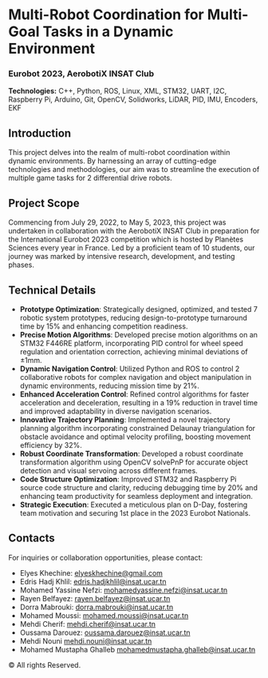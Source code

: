 # Multi-Robot Coordination for Multi-Goal Tasks in a Dynamic Environment

### Eurobot 2023, AerobotiX INSAT Club

**Technologies:** C++, Python, ROS, Linux, XML, STM32, UART, I2C, Raspberry Pi, Arduino, Git, OpenCV, Solidworks, LiDAR, PID, IMU, Encoders, EKF

## Introduction

This project delves into the realm of multi-robot coordination within dynamic environments. By harnessing an array of cutting-edge technologies and methodologies, our aim was to streamline the execution of multiple game tasks for 2 differential drive robots.

## Project Scope

Commencing from July 29, 2022, to May 5, 2023, this project was undertaken in collaboration with the AerobotiX INSAT Club in preparation for the International Eurobot 2023 competition which is hosted by Planètes Sciences every year in France. Led by a proficient team of 10 students, our journey was marked by intensive research, development, and testing phases.

## Technical Details

- **Prototype Optimization**: Strategically designed, optimized, and tested 7 robotic system prototypes, reducing design-to-prototype turnaround time by 15% and enhancing competition readiness.
- **Precise Motion Algorithms**: Developed precise motion algorithms on an STM32 F446RE platform, incorporating PID control for wheel speed regulation and orientation correction, achieving minimal deviations of ±1mm.
- **Dynamic Navigation Control**: Utilized Python and ROS to control 2 collaborative robots for complex navigation and object manipulation in dynamic environments, reducing mission time by 21%.
- **Enhanced Acceleration Control**: Refined control algorithms for faster acceleration and deceleration, resulting in a 19% reduction in travel time and improved adaptability in diverse navigation scenarios.
- **Innovative Trajectory Planning**: Implemented a novel trajectory planning algorithm incorporating constrained Delaunay triangulation for obstacle avoidance and optimal velocity profiling, boosting movement efficiency by 32%.
- **Robust Coordinate Transformation**: Developed a robust coordinate transformation algorithm using OpenCV solvePnP for accurate object detection and visual servoing across different frames.
- **Code Structure Optimization**: Improved STM32 and Raspberry Pi source code structure and clarity, reducing debugging time by 20% and enhancing team productivity for seamless deployment and integration.
- **Strategic Execution**: Executed a meticulous plan on D-Day, fostering team motivation and securing 1st place in the 2023 Eurobot Nationals.

## Contacts

For inquiries or collaboration opportunities, please contact:

- Elyes Khechine: elyeskhechine@gmail.com
- Edris Hadj Khlil: edris.hadjkhlil@insat.ucar.tn
- Mohamed Yassine Nefzi: mohamedyassine.nefzi@insat.ucar.tn
- Rayen Belfayez: rayen.belfayez@insat.ucar.tn
- Dorra Mabrouki: dorra.mabrouki@insat.ucar.tn
- Mohamed Moussi: mohamed.moussi@insat.ucar.tn
- Mehdi Cherif: mehdi.cherif@insat.ucar.tn
- Oussama Darouez: oussama.darouez@insat.ucar.tn
- Mehdi Nouni mehdi.nouni@insat.ucar.tn
- Mohamed Mustapha Ghalleb mohamedmustapha.ghalleb@insat.ucar.tn

© All rights Reserved.
